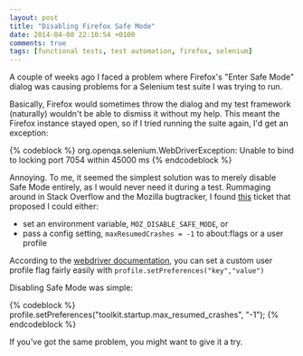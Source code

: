 ```yaml
---
layout: post
title: "Disabling Firefox Safe Mode"
date: 2014-04-08 22:10:54 +0100
comments: true
tags: [functional tests, test automation, firefox, selenium]
---
```


A couple of weeks ago I faced a problem where Firefox's "Enter Safe Mode" dialog was causing problems for a Selenium test suite I was trying to run.<!--more-->

Basically, Firefox would sometimes throw the dialog and my test framework (naturally) wouldn't be able to dismiss it without my help. This meant the Firefox instance stayed open, so if I tried running the suite again, I'd get an exception:

{% codeblock %}
org.openqa.selenium.WebDriverException: Unable to bind to locking port 7054 within 45000 ms
{% endcodeblock %}

Annoying. To me, it seemed the simplest solution was to merely disable Safe Mode entirely, as I would never need it during a test. Rummaging around in Stack Overflow and the Mozilla bugtracker, I found [this](https://bugzilla.mozilla.org/show_bug.cgi?id=745154) ticket that proposed I could either:

- set an environment variable, `MOZ_DISABLE_SAFE_MODE`, or
- pass a config setting, `maxResumedCrashes = -1` to about:flags or a user profile

According to the [webdriver documentation](https://code.google.com/p/selenium/wiki/TipsAndTricks), you can set a custom user profile flag fairly easily with `profile.setPreferences("key","value")`

Disabling Safe Mode was simple:

{% codeblock %}
profile.setPreferences("toolkit.startup.max_resumed_crashes", "-1");
{% endcodeblock %}

If you've got the same problem, you might want to give it a try.